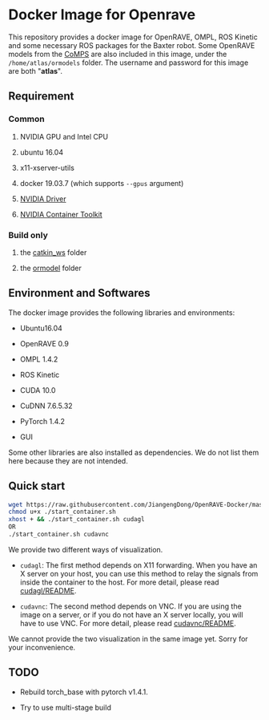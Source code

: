 # Docker Image for Openrave

This repository provides a docker image for OpenRAVE, OMPL, ROS Kinetic and some necessary ROS packages for the Baxter robot. Some OpenRAVE models from the [CoMPS](https://sourceforge.net/projects/comps/) are also included in this image, under the `/home/atlas/ormodels` folder. The username and password for this image are both "**atlas**".

## Requirement

### Common

1. NVIDIA GPU and Intel CPU

1. ubuntu 16.04

1. x11-xserver-utils

1. docker 19.03.7 (which supports `--gpus` argument)

1. [NVIDIA Driver](https://github.com/NVIDIA/nvidia-docker/wiki/Frequently-Asked-Questions#how-do-i-install-the-nvidia-driver)

1. [NVIDIA Container Toolkit](https://github.com/NVIDIA/nvidia-docker)

### Build only

1. the [catkin_ws](https://drive.google.com/open?id=1XXzqqz3OuNFN-ZFKV-SLdEO23JVqeB4M) folder 

1. the [ormodel](https://drive.google.com/open?id=1w_S6udx6ELKEkD_SLu1-z4dZqjNiD0FJ) folder

## Environment and Softwares

The docker image provides the following libraries and environments:

* Ubuntu16.04

* OpenRAVE 0.9

* OMPL 1.4.2

* ROS Kinetic

* CUDA 10.0

* CuDNN 7.6.5.32

* PyTorch 1.4.2

* GUI

Some other libraries are also installed as dependencies. We do not list them here because they are not intended.

## Quick start

```bash 
wget https://raw.githubusercontent.com/JiangengDong/OpenRAVE-Docker/master/start_container.sh
chmod u+x ./start_container.sh
xhost + && ./start_container.sh cudagl
OR
./start_container.sh cudavnc
```

We provide two different ways of visualization. 

- `cudagl`: The first method depends on X11 forwarding. When you have an X server on your host, you can use this method to relay the signals from inside the container to the host. For more detail, please read [cudagl/README](cudagl/README.md).

- `cudavnc`: The second method depends on VNC. If you are using the image on a server, or if you do not have an X server locally, you will have to use VNC. For more detail, please read [cudavnc/README](cudavnc/README.md).

We cannot provide the two visualization in the same image yet. Sorry for your inconvenience.


## TODO

- Rebuild torch_base with pytorch v1.4.1.

- Try to use multi-stage build